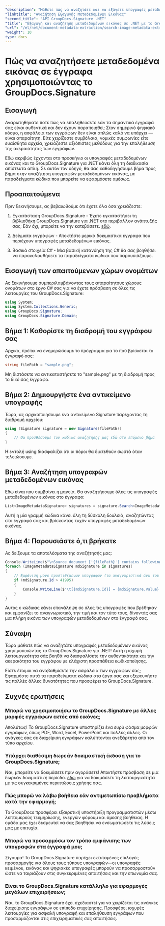 ```yaml
---
"description": "Μάθετε πώς να αναζητάτε και να εξάγετε υπογραφές μεταδεδομένων εικόνας σε έγγραφα με το GroupDocs.Signature για .NET. Ενισχύστε την ασφάλεια και την αυθεντικότητα των εγγράφων σε λίγα μόνο λεπτά."
"linktitle": "Αναζήτηση Εξαγωγής Μεταδεδομένων Εικόνας"
"second_title": "API GroupDocs.Signature .NET"
"title": "Εξαγωγή και αναζήτηση μεταδεδομένων εικόνας σε .NET με το GroupDocs"
"url": "/el/net/document-metadata-extraction/search-image-metadata-extraction/"
"weight": 10
type: docs
---
```

# Πώς να αναζητήσετε μεταδεδομένα εικόνας σε έγγραφα χρησιμοποιώντας το GroupDocs.Signature

## Εισαγωγή

Αναρωτηθήκατε ποτέ πώς να επαληθεύσετε εάν τα σημαντικά έγγραφά σας είναι αυθεντικά και δεν έχουν παραποιηθεί; Στον σημερινό ψηφιακό κόσμο, η ασφάλεια των εγγράφων δεν είναι απλώς καλό να υπάρχει — είναι απαραίτητη. Είτε χειρίζεστε συμβόλαια, νομικές συμφωνίες είτε ευαίσθητα αρχεία, χρειάζεστε αξιόπιστες μεθόδους για την επαλήθευση της ακεραιότητας των εγγράφων.

Εδώ ακριβώς έρχονται στο προσκήνιο οι υπογραφές μεταδεδομένων εικόνας και το GroupDocs.Signature για .NET κάνει όλη τη διαδικασία απίστευτα απλή. Σε αυτόν τον οδηγό, θα σας καθοδηγήσουμε βήμα προς βήμα στην αναζήτηση υπογραφών μεταδεδομένων εικόνας, με παραδείγματα κώδικα που μπορείτε να εφαρμόσετε αμέσως.

## Προαπαιτούμενα

Πριν ξεκινήσουμε, ας βεβαιωθούμε ότι έχετε όλα όσα χρειάζεστε:

1. Εγκατάσταση GroupDocs.Signature - Έχετε εγκαταστήσει τη βιβλιοθήκη GroupDocs.Signature για .NET στο περιβάλλον ανάπτυξής σας; Εάν όχι, μπορείτε να την κατεβάσετε. [εδώ](https://releases.groupdocs.com/signature/net/).

2. Δείγματα εγγράφων - Αποκτήστε μερικά δοκιμαστικά έγγραφα που περιέχουν υπογραφές μεταδεδομένων εικόνας.

3. Βασικά στοιχεία C# - Μια βασική κατανόηση της C# θα σας βοηθήσει να παρακολουθήσετε τα παραδείγματα κώδικα που παρουσιάζουμε.

## Εισαγωγή των απαιτούμενων χώρων ονομάτων

Ας ξεκινήσουμε συμπεριλαμβάνοντας τους απαραίτητους χώρους ονομάτων στο έργο C# σας για να έχετε πρόσβαση σε όλες τις λειτουργίες του GroupDocs.Signature:

```csharp
using System;
using System.Collections.Generic;
using GroupDocs.Signature;
using GroupDocs.Signature.Domain;
```

## Βήμα 1: Καθορίστε τη διαδρομή του εγγράφου σας

Αρχικά, πρέπει να ενημερώσουμε το πρόγραμμα για το πού βρίσκεται το έγγραφό σας:

```csharp
string filePath = "sample.png";
```

Μη διστάσετε να αντικαταστήσετε το "sample.png" με τη διαδρομή προς το δικό σας έγγραφο.

## Βήμα 2: Δημιουργήστε ένα αντικείμενο υπογραφής

Τώρα, ας αρχικοποιήσουμε ένα αντικείμενο Signature παρέχοντας τη διαδρομή αρχείου:

```csharp
using (Signature signature = new Signature(filePath))
{
    // Θα προσθέσουμε τον κώδικα αναζήτησής μας εδώ στο επόμενο βήμα
}
```

Η εντολή using διασφαλίζει ότι οι πόροι θα διατεθούν σωστά όταν τελειώσουμε.

## Βήμα 3: Αναζήτηση υπογραφών μεταδεδομένων εικόνας

Εδώ είναι που συμβαίνει η μαγεία. Θα αναζητήσουμε όλες τις υπογραφές μεταδεδομένων εικόνας στο έγγραφο:

```csharp
List<ImageMetadataSignature> signatures = signature.Search<ImageMetadataSignature>(SignatureType.Metadata);
```

Αυτή η μία γραμμή κώδικα κάνει όλη τη δύσκολη δουλειά, αναζητώντας στο έγγραφό σας και βρίσκοντας τυχόν υπογραφές μεταδεδομένων εικόνας.

## Βήμα 4: Παρουσιάστε ό,τι βρήκατε

Ας δείξουμε τα αποτελέσματα της αναζήτησής μας:

```csharp
Console.WriteLine($"\nSource document ['{filePath}'] contains following signatures.");
foreach (ImageMetadataSignature mdSignature in signatures)
{
    // Εμφάνιση μόνο προστιθέμενων υπογραφών (τα αναγνωριστικά άνω του 41995 είναι προσαρμοσμένες υπογραφές)
    if (mdSignature.Id > 41995)
    {
        Console.WriteLine($"\t[{mdSignature.Id}] = {mdSignature.Value} ({mdSignature.Type})");
    }
}
```

Αυτός ο κώδικας κάνει επανάληψη σε όλες τις υπογραφές που βρέθηκαν και εμφανίζει το αναγνωριστικό, την τιμή και τον τύπο τους, δίνοντάς σας μια πλήρη εικόνα των υπογραφών μεταδεδομένων στο έγγραφό σας.

## Σύναψη

Τώρα μάθατε πώς να αναζητάτε υπογραφές μεταδεδομένων εικόνας χρησιμοποιώντας το GroupDocs.Signature για .NET! Αυτή η ισχυρή λειτουργικότητα σάς βοηθά να διασφαλίσετε την αυθεντικότητα και την ακεραιότητα του εγγράφου με ελάχιστη προσπάθεια κωδικοποίησης.

Είστε έτοιμοι να αναβαθμίσετε την ασφάλεια των εγγράφων σας; Εφαρμόστε αυτά τα παραδείγματα κώδικα στα έργα σας και εξερευνήστε τις πολλές άλλες δυνατότητες που προσφέρει το GroupDocs.Signature.

## Συχνές ερωτήσεις

### Μπορώ να χρησιμοποιήσω το GroupDocs.Signature με άλλες μορφές εγγράφων εκτός από εικόνες;

Απολύτως! Το GroupDocs.Signature υποστηρίζει ένα ευρύ φάσμα μορφών εγγράφων, όπως PDF, Word, Excel, PowerPoint και πολλές άλλες. Οι ανάγκες σας σε διαχείριση εγγράφων καλύπτονται ανεξάρτητα από τον τύπο αρχείου.

### Υπάρχει διαθέσιμη δωρεάν δοκιμαστική έκδοση για το GroupDocs.Signature;

Ναι, μπορείτε να δοκιμάσετε πριν αγοράσετε! Αποκτήστε πρόσβαση σε μια δωρεάν δοκιμαστική περίοδο. [εδώ](https://releases.groupdocs.com/) για να δοκιμάσετε τη λειτουργικότητα με τις συγκεκριμένες περιπτώσεις χρήσης σας.

### Πώς μπορώ να λάβω βοήθεια εάν αντιμετωπίσω προβλήματα κατά την εφαρμογή;

Το GroupDocs προσφέρει εξαιρετική υποστήριξη προγραμματιστών μέσω λεπτομερούς τεκμηρίωσης, ενεργών φόρουμ και άμεσης βοήθειας. Η ομάδα μας έχει δεσμευτεί να σας βοηθήσει να ενσωματώσετε τις λύσεις μας με επιτυχία.

### Μπορώ να προσαρμόσω τον τρόπο εμφάνισης των υπογραφών στα έγγραφά μου;

Σίγουρα! Το GroupDocs.Signature παρέχει εκτεταμένες επιλογές προσαρμογής για όλους τους τύπους υπογραφών—οι υπογραφές κειμένου, εικόνας και ψηφιακές υπογραφές μπορούν να προσαρμοστούν ώστε να ταιριάζουν στις συγκεκριμένες απαιτήσεις και την επωνυμία σας.

### Είναι το GroupDocs.Signature κατάλληλο για εφαρμογές μεγάλων επιχειρήσεων;

Ναι, το GroupDocs.Signature έχει σχεδιαστεί για να χειρίζεται τις ανάγκες διαχείρισης εγγράφων σε επίπεδο επιχείρησης. Προσφέρει ισχυρές λειτουργίες για ασφαλή υπογραφή και επαλήθευση εγγράφων που προσαρμόζονται στις επιχειρηματικές σας απαιτήσεις.